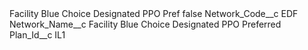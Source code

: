 <?xml version="1.0" encoding="UTF-8"?>
<CustomMetadata xmlns="http://soap.sforce.com/2006/04/metadata" xmlns:xsi="http://www.w3.org/2001/XMLSchema-instance" xmlns:xsd="http://www.w3.org/2001/XMLSchema">
    <label>Facility Blue Choice Designated PPO Pref</label>
    <protected>false</protected>
    <values>
        <field>Network_Code__c</field>
        <value xsi:type="xsd:string">EDF</value>
    </values>
    <values>
        <field>Network_Name__c</field>
        <value xsi:type="xsd:string">Facility Blue Choice Designated PPO Preferred</value>
    </values>
    <values>
        <field>Plan_Id__c</field>
        <value xsi:type="xsd:string">IL1</value>
    </values>
</CustomMetadata>
